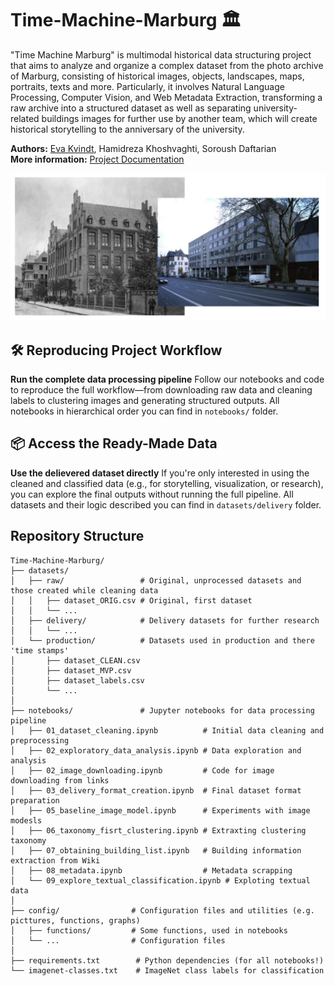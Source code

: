 # Time-Machine-Marburg 🏛️
"Time Machine Marburg" is multimodal historical data structuring project that aims to analyze and organize a complex dataset from the photo archive of Marburg, consisting of historical images, objects, landscapes, maps, portraits, texts and more. Particularly, it involves Natural Language Processing, Computer Vision, and Web Metadata Extraction, transforming a raw archive into a structured dataset as well as separating university-related buildings images for further use by another team, which will create historical storytelling to the anniversary of the university.

**Authors:** [Eva Kvindt](www.linkedin.com/in/eva-kvindt), Hamidreza Khoshvaghti, Soroush Daftarian  
**More information:** [Project Documentation](https://zenodo.org/records/15427716?token=eyJhbGciOiJIUzUxMiJ9.eyJpZCI6ImJiN2YyM2E2LTNmMmEtNDg3NS1iNjliLTFhYTZhN2VjYmM1YSIsImRhdGEiOnt9LCJyYW5kb20iOiI4NzBkOTdiYTQ3ZTFkMDU0OTkwY2M1ZmQ0NjJkNjAxZiJ9.1KtO70OIetgZX_Q2k7_fouTeI-R-efhNVc-JrhMEaiKBoL5rKALWmA_u8aNQEM29pEchoHCadWhKkOzuW3lA2A)

![cover](https://github.com/KvindtEva/Time-Machine-Marburg/blob/main/config/pics/git_overview_pic.png?raw=true)



## 🛠️ Reproducing Project Workflow
**Run the complete data processing pipeline**
Follow our notebooks and code to reproduce the full workflow—from downloading raw data and cleaning labels to clustering images and generating structured outputs. All notebooks in hierarchical order you can find in `notebooks/` folder.

## 📦 Access the Ready-Made Data
**Use the delievered dataset directly**
If you're only interested in using the cleaned and classified data (e.g., for storytelling, visualization, or research), you can explore the final outputs without running the full pipeline. All datasets and their logic described you can find in `datasets/delivery` folder.



## Repository Structure

```
Time-Machine-Marburg/
├── datasets/
│   ├── raw/                 # Original, unprocessed datasets and those created while cleaning data
│   │   ├── dataset_ORIG.csv # Original, first dataset
│   │   └── ...              
│   ├── delivery/            # Delivery datasets for further research
│   │   └── ...              
│   └── production/          # Datasets used in production and there 'time stamps'
│       ├── dataset_CLEAN.csv
│       ├── dataset_MVP.csv
│       ├── dataset_labels.csv
│       └── ...
│
├── notebooks/               # Jupyter notebooks for data processing pipeline
│   ├── 01_dataset_cleaning.ipynb          # Initial data cleaning and preprocessing
│   ├── 02_exploratory_data_analysis.ipynb # Data exploration and analysis
│   ├── 02_image_downloading.ipynb         # Code for image downloading from links
│   ├── 03_delivery_format_creation.ipynb  # Final dataset format preparation
│   ├── 05_baseline_image_model.ipynb      # Experiments with image modesls
│   ├── 06_taxonomy_fisrt_clustering.ipynb # Extraxting clustering taxonomy
│   ├── 07_obtaining_building_list.ipynb   # Building information extraction from Wiki
│   ├── 08_metadata.ipynb                  # Metadata scrapping
│   └── 09_explore_textual_classification.ipynb # Exploting textual data
│
├── config/                # Configuration files and utilities (e.g. picttures, functions, graphs)
│   ├── functions/         # Some functions, used in notebooks
│   └── ...                # Configuration files
│
├── requirements.txt        # Python dependencies (for all notebooks!)
└── imagenet-classes.txt    # ImageNet class labels for classification
```
